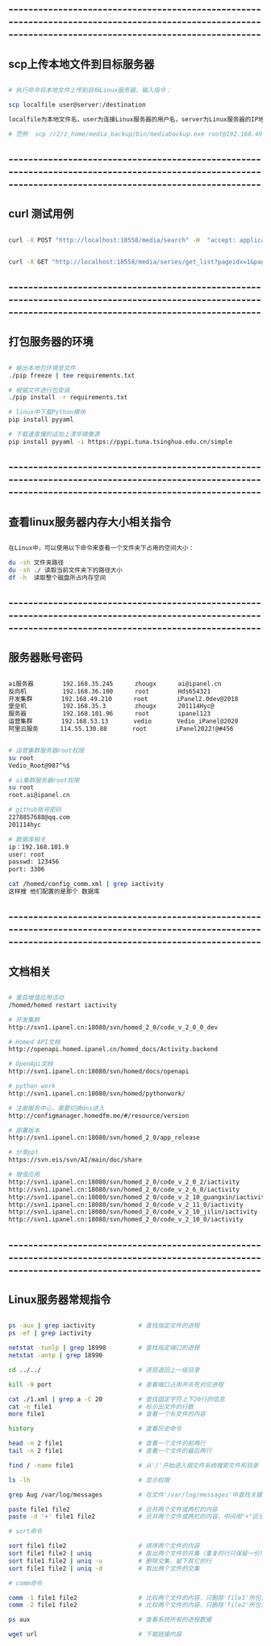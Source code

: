 ##  ---------------------------------------------------------------------------------------------------------------------------------------------------------
## scp上传本地文件到目标服务器

```sh

# 执行命令将本地文件上传到目标Linux服务器，输入指令：

scp localfile user@server:/destination

localfile为本地文件名，user为连接Linux服务器的用户名，server为Linux服务器的IP地址或域名，destination是文件在Linux服务器中的目标路径。

# 范例  scp /r2/z_home/media_backup/bin/mediabackup.exe root@192.168.49.210:/r2/z_home/upload_model

```


##  ---------------------------------------------------------------------------------------------------------------------------------------------------------
## curl 测试用例

```sh

curl -X POST "http://localhost:18558/media/search" -H  "accept: application/json" -H  "Content-Type: application/json" -d '{"pageidx":1,"pagenum":20,"origsourceid":2000,"contenttype":0,"name":"恐龙","mediaid":0,"target":1,"accesstoken":"TOKEN3590"}'


curl -X GET "http://localhost:18558/media/series/get_list?pageidx=1&pagenum=20&origsourceid=2000&contenttype=0&sortby=2&asc=1&accesstoken=TOKEN3590" -H  "accept: application/json"

```


##  ---------------------------------------------------------------------------------------------------------------------------------------------------------
## 打包服务器的环境

```sh

# 输出本地包环境至文件
./pip freeze | tee requirements.txt

# 根据文件进行包安装
./pip install -r requirements.txt

# linux中下载Python模块
pip install pyyaml

# 下载速度慢的话加上清华镜像源
pip install pyyaml -i https://pypi.tuna.tsinghua.edu.cn/simple

```


##  ---------------------------------------------------------------------------------------------------------------------------------------------------------
## 查看linux服务器内存大小相关指令

```sh

在Linux中，可以使用以下命令来查看一个文件夹下占用的空间大小：

du -sh 文件夹路径
du -sh ./ 读取当前文件夹下的路径大小
df -h  读取整个磁盘所占内存空间

```


##  ---------------------------------------------------------------------------------------------------------------------------------------------------------
## 服务器账号密码

```sh

ai服务器        192.168.35.245      zhougx      ai@ipanel.cn
反向机          192.168.36.100      root        Hds654321
开发集群        192.168.49.210      root        iPanel2.0dev@2018
堡垒机          192.168.35.3        zhougx      201114Hyc@
服务器          192.168.101.96      root        ipanel123
运营集群        192.168.53.13       vedio       Vedio_iPanel@2020
阿里云服务      114.55.130.88       root        iPanel2022!@#456


# 运营集群服务器root权限
su root
Vedio_Root@987^%$

# ai集群服务器root权限
su root
root.ai@ipanel.cn

# github账号密码
2278857688@qq.com
201114hyc

# 数据库相关
ip：192.168.101.9
user: root
passwd: 123456
port: 3306

cat /homed/config_comm.xml | grep iactivity
这样搜 他们配置的是那个 数据库


```


##  ---------------------------------------------------------------------------------------------------------------------------------------------------------
## 文档相关
```sh

# 重启增值应用活动
/homed/homed restart iactivity

# 开发集群
http://svn1.ipanel.cn:18080/svn/homed_2_0/code_v_2_0_0_dev

# Homed API文档
http://openapi.homed.ipanel.cn/homed_docs/Activity.backend

# OpenApi文档
http://svn1.ipanel.cn:18080/svn/homed/docs/openapi

# python work
http://svn1.ipanel.cn:18080/svn/homed/pythonwork/

# 注册服务中心，需要切换dns进入
http://configmanager.homedfm.me/#/resource/version

# 部署版本
http://svn1.ipanel.cn:18080/svn/homed_2_0/app_release

# 分享ppt
https://svn.eis/svn/AI/main/doc/share

# 增值应用
http://svn1.ipanel.cn:18080/svn/homed_2_0/code_v_2_0_2/iactivity
http://svn1.ipanel.cn:18080/svn/homed_2_0/code_v_2_6_0/iactivity
http://svn1.ipanel.cn:18080/svn/homed_2_0/code_v_2_10_guangxin/iactivity
http://svn1.ipanel.cn:18080/svn/homed_2_0/code_v_2_11_0/iactivity
http://svn1.ipanel.cn:18080/svn/homed_2_0/code_v_2_10_jilin/iactivity
http://svn1.ipanel.cn:18080/svn/homed_2_0/code_v_2_10_0/iactivity

```


##  ---------------------------------------------------------------------------------------------------------------------------------------------------------
## Linux服务器常规指令

```sh

ps -aux | grep iactivity            # 查找指定文件的进程
ps -ef | grep iactivity

netstat -tunlp | grep 18990         # 查找指定端口的进程
netstat -antp | grep 18990

cd ../../                           # 逐层退回上一级目录

kill -9 port                        # 查看端口占用并杀死对应进程

cat ./1.xml | grep a -C 20          # 查找固定字符上下20行的信息
cat -n file1                        # 标示出文件的行数
more file1                          # 查看一个长文件的内容

history                             # 查看历史命令

head -n 2 file1                     # 查看一个文件的前两行
tail -n 2 file1                     # 查看一个文件的最后两行

find / -name file1                  # 从'/'开始进入根文件系统搜索文件和目录

ls -lh                              # 显示权限

grep Aug /var/log/messages          # 在文件'/var/log/messages'中查找关键词Aug

paste file1 file2                   # 合并两个文件或两栏的内容
paste -d '+' file1 file2            # 合并两个文件或两栏的内容，中间用"+"区分

# sort命令

sort file1 file2                    # 排序两个文件的内容
sort file1 file2 | uniq             # 取出两个文件的并集（重复的行只保留一份）
sort file1 file2 | uniq -u          # 删除交集，留下其它的行
sort file1 file2 | uniq -d          # 取出两个文件的交集

# comm命令

comm -1 file1 file2                 # 比较两个文件的内容，只删除'file1'所包含的内容
comm -2 file1 file2                 # 比较两个文件的内容，只删除'file2'所包含的内容

ps aux                              # 查看系统所有的进程数据

wget url                            # 下载链接内容                                

```
